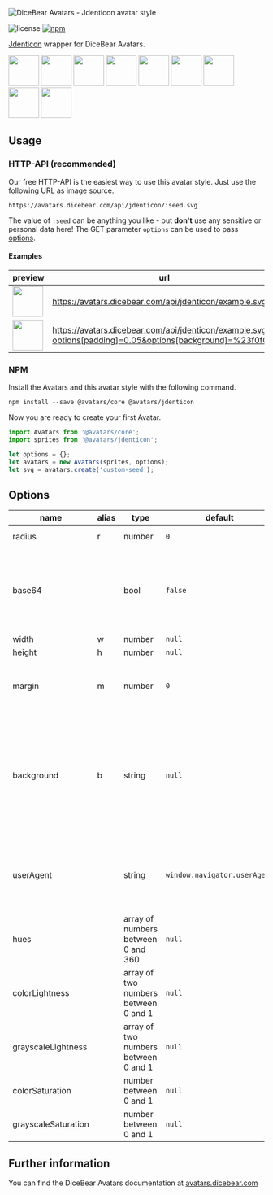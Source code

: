 ![DiceBear Avatars - Jdenticon avatar style](https://raw.githubusercontent.com/DiceBear/avatars/master/packages/@avatars/jdenticon/banner.svg?sanitize=true)

![license](https://img.shields.io/npm/l/@avatars/jdenticon.svg?style=flat-square)
[![npm](https://img.shields.io/npm/v/@avatars/jdenticon.svg?style=flat-square)](https://www.npmjs.com/package/@avatars/jdenticon)

[Jdenticon](https://github.com/dmester/jdenticon) wrapper for DiceBear Avatars.

<p>
    <img src="https://avatars.dicebear.com/api/jdenticon/1.svg" width="60" />
    <img src="https://avatars.dicebear.com/api/jdenticon/2.svg" width="60" />
    <img src="https://avatars.dicebear.com/api/jdenticon/3.svg" width="60" />
    <img src="https://avatars.dicebear.com/api/jdenticon/4.svg" width="60" />
    <img src="https://avatars.dicebear.com/api/jdenticon/5.svg" width="60" />
    <img src="https://avatars.dicebear.com/api/jdenticon/6.svg" width="60" />
    <img src="https://avatars.dicebear.com/api/jdenticon/7.svg" width="60" />
    <img src="https://avatars.dicebear.com/api/jdenticon/8.svg" width="60" />
    <img src="https://avatars.dicebear.com/api/jdenticon/9.svg" width="60" />
</p>

## Usage

### HTTP-API (recommended)

Our free HTTP-API is the easiest way to use this avatar style. Just use the following URL as image source.

    https://avatars.dicebear.com/api/jdenticon/:seed.svg

The value of `:seed` can be anything you like - but **don't** use any sensitive or personal data here! The GET parameter
`options` can be used to pass [options](#options).

#### Examples

| preview                                                                                                                            | url                                                                                                       |
| ---------------------------------------------------------------------------------------------------------------------------------- | --------------------------------------------------------------------------------------------------------- |
| <img src="https://avatars.dicebear.com/api/jdenticon/example.svg" width="60" />                                                     | https://avatars.dicebear.com/api/jdenticon/example.svg                                                     |
| <img src="https://avatars.dicebear.com/api/jdenticon/example.svg?options[padding]=0.05&options[background]=%23f0f0f0" width="60" /> | https://avatars.dicebear.com/api/jdenticon/example.svg?options[padding]=0.05&options[background]=%23f0f0f0 |

### NPM

Install the Avatars and this avatar style with the following command.

    npm install --save @avatars/core @avatars/jdenticon

Now you are ready to create your first Avatar.

```js
import Avatars from '@avatars/core';
import sprites from '@avatars/jdenticon';

let options = {};
let avatars = new Avatars(sprites, options);
let svg = avatars.create('custom-seed');
```

## Options

| name                | alias | type                                 | default                      | description                                                                                                                                       |
| ------------------- | ----- | ------------------------------------ | ---------------------------- | ------------------------------------------------------------------------------------------------------------------------------------------------- |
| radius              | r     | number                               | `0`                          | Avatar border radius                                                                                                                              |
| base64              |       | bool                                 | `false`                      | Return avatar as base64 data uri instead of XML <br> **Not supported by the HTTP API**                                                            |
| width               | w     | number                               | `null`                       | Fixed width                                                                                                                                       |
| height              | h     | number                               | `null`                       | Fixed height                                                                                                                                      |
| margin              | m     | number                               | `0`                          | Avatar margin in percent<br> **HTTP-API limitation** Max value `25`                                                                               |
| background          | b     | string                               | `null`                       | Any valid color identifier<br> **HTTP-API limitation** Only hex _(3-digit, 6-digit and 8-digit)_ values are allowed. Use url encoded hash: `%23`. |
| userAgent           |       | string                               | `window.navigator.userAgent` | User-Agent for legacy browser fallback<br> **Automatically detected by the HTTP API**                                                             |
| hues                |       | array of numbers between 0 and 360   | `null`                       | Icon hue                                                                                                                                          |
| colorLightness      |       | array of two numbers between 0 and 1 | `null`                       | Colored shapes - Lightness                                                                                                                        |
| grayscaleLightness  |       | array of two numbers between 0 and 1 | `null`                       | Grayscale shapes - Lightness                                                                                                                      |
| colorSaturation     |       | number between 0 and 1               | `null`                       | Colored shapes - Saturation                                                                                                                       |
| grayscaleSaturation |       | number between 0 and 1               | `null`                       | Grayscale shapes - Saturation                                                                                                                     |

## Further information

You can find the DiceBear Avatars documentation at [avatars.dicebear.com](https://avatars.dicebear.com)
